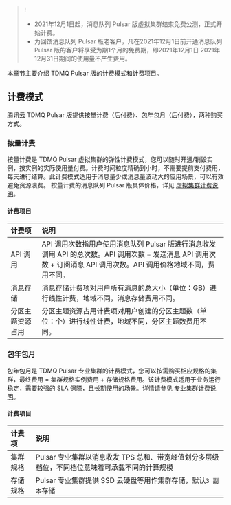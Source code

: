 >!
>- 2021年12月1日起，消息队列 Pulsar 版虚拟集群结束免费公测，正式开始计费。
>- 为回馈消息队列 Pulsar 版老客户，凡在2021年12月1日前开通消息队列 Pulsar 版的客户将享受为期1个月的免费期，即2021年12月1日 2021年12月31日期间的使用量不产生费用。

本章节主要介绍 TDMQ Pulsar 版的计费模式和计费项目。

## 计费模式

腾讯云 TDMQ Pulsar 版提供按量计费（后付费）、包年包月（后付费），两种购买方式。

### 按量计费

按量计费是 TDMQ Pulsar 虚拟集群的弹性计费模式，您可以随时开通/销毁实例，按实例的实际使用量付费。计费时间粒度精确到小时，不需要提前支付费用，每天进行结算。此计费模式适用于消息量少或消息量波动大的应用场景，可以有效避免资源浪费。
按量计费的消息队列 Pulsar 版具体价格，详见 [虚拟集群计费说明](https://intl.cloud.tencent.com/document/product/1110/42911)。

#### 计费项目

| 计费项           | 说明                                                         |
| :--------------- | :----------------------------------------------------------- |
| API 调用          | API 调用次数指用户使用消息队列 Pulsar 版进行消息收发调用 API 的总次数。API 调用次数 = 发送消息 API 调用次数 + 订阅消息 API 调用次数。API 调用价格地域不同，费用不同。 |
| 消息存储         | 消息存储计费项对用户所有消息的总大小（单位：GB）进行线性计费，地域不同，消息存储费用不同。 |
| 分区主题资源占用 | 分区主题资源占用计费项对用户创建的分区主题数（单位：个）进行线性计费，地域不同，分区主题数费用不同。 |


### 包年包月

包年包月是 TDMQ Pulsar 专业集群的计费模式，您可以按需购买相应规格的集群，最终费用 = 集群规格实例费用 + 存储规格费用。该计费模式适用于业务运行稳定，需要较强的 SLA 保障，且长期使用的场景。详情请参见 [专业集群计费说明](https://www.tencentcloud.com/document/product/1110/52235)。

#### 计费项目

| 计费项           | 说明                                                         |
| :--------------- | :----------------------------------------------------------- |
| 集群规格          | Pulsar 专业集群以消息收发 TPS 总和、带宽峰值划分多层级档位，不同档位意味着可承载不同的计算规模      |
| 存储规格          | Pulsar 专业集群提供 SSD 云硬盘等用作集群存储，默认`3 副本`存储 |
